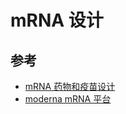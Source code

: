 # mRNA 设计

## 参考

- [mRNA 药物和疫苗设计](https://otl.stanford.edu/mrna-drug-and-vaccine-design)
- [moderna mRNA 平台](https://www.modernatx.com/en-US/power-of-mrna/modernas-mrna-platform)
